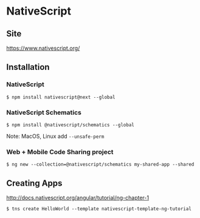 # NativeScript

## Site

https://www.nativescript.org/

## Installation

### NativeScript

```
$ npm install nativescript@next --global 
```

### NativeScript Schematics

```
$ npm install @nativescript/schematics --global 
```

Note: MacOS, Linux add `--unsafe-perm`


### Web + Mobile Code Sharing project

```
$ ng new --collection=@nativescript/schematics my-shared-app --shared
```

## Creating Apps

http://docs.nativescript.org/angular/tutorial/ng-chapter-1

```
$ tns create HelloWorld --template nativescript-template-ng-tutorial
```

